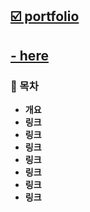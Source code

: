 <article class="markdown-body">
  <a href="http://okwangdori.github.io">
    <h1>☑️ portfolio</h1>
  </a>
  <a href="http://okwangdori.github.io">
    <h1> - here</h1>
  </a>  
</article>
<article class="markdown-body">
  <h3>📙 목차</h3>
</article>
<b>
  <ul dir="auto">
    <li>개요</li>
    <li>링크</li>
    <li>링크</li>
    <li>링크</li>
    <li>링크</li>
    <li>링크</li>
    <li>링크</li>
    <li>링크</li>
  </ul>
</b>
